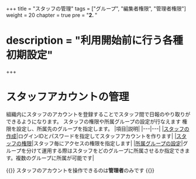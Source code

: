 +++
title = "スタッフの管理"
tags = ["グループ", "編集者権限", "管理者権限"]
weight = 20
chapter = true
pre = "<b>2. </b>"
# description = "利用開始前に行う各種初期設定"
+++

# スタッフアカウントの管理

組織内にスタッフのアカウントを登録することでスタッフ間で日報のやり取りができるようになります。
スタッフの権限や所属グループの設定が行なえます
権限を設定し、所属先のグループを指定します。
|項目|説明|
|---|---|
|[スタッフの作成](/org/staff/make/)|ログインIDとパスワードを指定してスタッフアカウントを作ります|
|[スタッフの権限](/org/staff/rank/)|スタッフ毎にアクセスの権限を指定します|
|[所属グループの設定](org/staff/assign/)|グループを分けて運用する際はスタッフをどのグループに所属させるか指定できます。複数のグループに所属が可能です|

{{<alice pos="right" icon="here">}}
スタッフのアカウントを操作できるのは**管理者**のみです
{{</alice>}}
